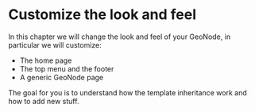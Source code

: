 # Customize the look and feel

In this chapter we will change the look and feel of your GeoNode, in particular we will customize:

* The home page
* The top menu and the footer
* A generic GeoNode page

The goal for you is to understand how the template inheritance work and how to add new stuff.
